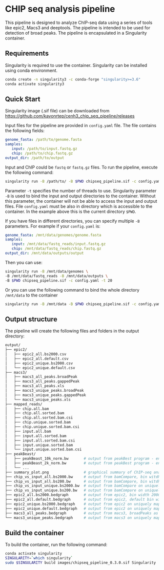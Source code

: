 # CHIP seq analysis pipeline


This pipeline is designed to analyze ChIP-seq data using a series of tools like epic2, Macs3 and deeptools. The pipeline is intended to be used for detection of broad peaks. The pipeline is encapsulated in a Singularity container.

## Requirements 
Singularity is required to use the container. Singularity can be installed using conda environment. 

```bash
conda create -n singularity3 -c conda-forge "singularity>=3.6"
conda activate singularity3
```

## Quick Start
Singularity image (.sif file) can be downloaded from https://github.com/kavonrtep/cenh3_chip_seq_pipeline/releases 


Input files for the pipeline are provided in `config.yaml` file. The file contains the following fields:

```yaml
genome_fasta: /path/to/genome.fasta
samples:
   input: /path/to/input.fastq.gz
   chip: /path/to/chip.fastq.gz
output_dir: /path/to/output
```


Input and ChIP could be `fastq` or `fastq.gz` files. To run the pipeline, execute the following command:

```bash
singularity run -B /path/to/ -B $PWD chipseq_pipeline.sif -c config.yaml -t 20
``` 
Parameter `-t` specifies the number of threads to use. Singularity parameter `-B` is used to bind the input and output directories to the container. Without this parameter, the container will not be able to access the input and output files. File `config.yaml` must be also in directory which is accessible to the container. In the example above this is the current directory `$PWD`. 

If you have files in different directories, you can specify multiple `-B` parameters. For example if your `config.yaml` is:
```yaml
genome_fasta: /mnt/data/genomes/genome.fasta
samples:
   input: /mnt/data/fastq_reads/input.fastq.gz
   chip: /mnt/data/fastq_reads/chip.fastq.gz
output_dir: /mnt/data/outputs/output
```

Then you can use:
```bash
singularity run -B /mnt/data/genomes \
-B /mnt/data/fastq_reads -B /mnt/data/outputs \
-B $PWD chipseq_pipeline.sif -c config.yaml -t 20
```
Or you can use the following command to bind the whole directory `/mnt/data` to the container
```bash
singularity run -B /mnt/data -B $PWD chipseq_pipeline.sif -c config.yaml -t 20
```


## Output structure
The pipeline will create the following files and folders in the output directory:

```bash
output/
├── epic2/
│   ├── epic2_all.bs2000.csv
│   ├── epic2_all.default.csv
│   ├── epic2_unique.bs2000.csv
│   └── epic2_unique.default.csv
├── macs3/
│   ├── macs3_all_peaks.broadPeak
│   ├── macs3_all_peaks.gappedPeak
│   ├── macs3_all_peaks.xls
│   ├── macs3_unique_peaks.broadPeak
│   ├── macs3_unique_peaks.gappedPeak
│   └── macs3_unique_peaks.xls
├── mapped_reads/
│   ├── chip.all.bam
│   ├── chip.all.sorted.bam
│   ├── chip.all.sorted.bam.csi
│   ├── chip.unique.sorted.bam
│   ├── chip.unique.sorted.bam.csi
│   ├── input.all.bam
│   ├── input.all.sorted.bam
│   ├── input.all.sorted.bam.csi
│   ├── input.unique.sorted.bam
│   └── input.unique.sorted.bam.csi
├── peakBeast/
│   ├── peakBeast_10k_norm.bw       # output from peakBest program - enrichment score in 10k windows
│   ├── peakBeast_2k_norm.bw        # output from peakBest program - enrichment score in 2k windows
│   └── ...
├── summary_plot.png                # graphical summary of ChIP-seq analysis
├── chip_vs_input_all.bs2000.bw     # output from bamCompare, bin witdh 2000bp
├── chip_vs_input_all.bs200.bw      # output from bamCompare, bin witdh 200bp
├── chip_vs_input_unique.bs2000.bw  # output from bamCompare on uniquely mapped reads, bin with 2000bp
├── chip_vs_input_unique.bs200.bw   # output from bamCompare on uniquely mapped reads, bin with 200bp
├── epic2_all.bs2000.bedgraph       # output from epic2, bin width 2000bp
├── epic2_all.default.bedgraph      # output from epic2, default bin width (200bp)
├── epic2_unique.bs2000.bedgraph    # output from epic2 on uniquely mapped reads, bin width 2000bp
├── epic2_unique.default.bedgraph   # output from epic2 on uniquely mapped reads, default bin width (200bp)
├── macs3_all_peaks.bedgraph        # output from macs3, broadPeaks as bedgraph
└── macs3_unique_peaks.bedgraph     # output from macs3 on uniquely mapped reads, broadPeaks as bedgraph

```


## Build the container

To build the container, run the following command:

```bash
conda activate singularity
SINGULARITY=`which singularity`
sudo $SINGULARITY build images/chipseq_pipeline_0.3.0.sif Singularity
```